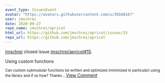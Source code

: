 ```yaml
---
event_type: IssuesEvent
avatar: "https://avatars.githubusercontent.com/u/3916816?"
user: jmschrei
date: 2020-09-27
repo_name: jmschrei/apricot
html_url: https://github.com/jmschrei/apricot/issues/15
repo_url: https://github.com/jmschrei/apricot
---
```


<a href='https://github.com/jmschrei' target='_blank'>jmschrei</a> closed issue <a href='https://github.com/jmschrei/apricot/issues/15' target='_blank'>jmschrei/apricot#15</a>.

<p>Using custom functions</p><small>Can custom submodular functions be written and optimized (minimized in particular) using the library and if so how? Thanks....</small><a href='https://github.com/jmschrei/apricot/issues/15' target='_blank'>View Comment</a>